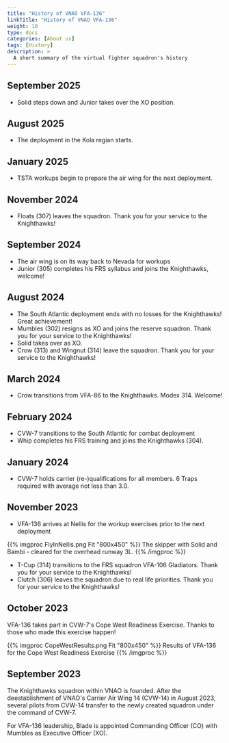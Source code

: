 ```yaml
---
title: "History of VNAO VFA-136"
linkTitle: "History of VNAO VFA-136"
weight: 10
type: docs
categories: [About us]
tags: [History]
description: >
  A short summary of the virtual fighter squadron's history
---
```

## September 2025
 - Solid steps down and Junior takes over the XO position.

## August 2025
 - The deployment in the Kola regian starts.

## January 2025
 - TSTA workups begin to prepare the air wing for the next deployment.

## November 2024
 - Floats (307) leaves the squadron. Thank you for your service to the Knighthawks!
 
## September 2024
 - The air wing is on its way back to Nevada for workups
 - Junior (305) completes his FRS syllabus and joins the Knighthawks, welcome!
 
## August 2024
 - The South Atlantic deployment ends with no losses for the Knighthawks! Great achievement!
 - Mumbles (302) resigns as XO and joins the reserve squadron. Thank you for your service to the Knighthawks!
 - Solid takes over as XO.
 - Crow (313) and Wingnut (314) leave the squadron. Thank you for your service to the Knighthawks!

## March 2024
 - Crow transitions from VFA-86 to the Knighthawks. Modex 314. Welcome!
 
## February 2024
 - CVW-7 transitions to the South Atlantic for combat deployment
 - Whip completes his FRS training and joins the Knighthawks (304).
 
## January 2024
 - CVW-7 holds carrier (re-)qualifications for all members. 6 Traps required with average not less than 3.0.

## November 2023
 - VFA-136 arrives at Nellis for the workup exercises prior to the next deployment
  
  {{% imgproc FlyInNellis.png Fit "800x450" %}}
  The skipper with Solid and Bambi - cleared for the overhead runway 3L.
  {{% /imgproc %}}

  - T-Cup (314) transitions to the FRS squadron VFA-106 Gladiators. Thank you for your service to the Knighthawks!
  - Clutch (306) leaves the squadron due to real life priorities. Thank you for your service to the Knighthawks!
  

## October 2023
VFA-136 takes part in CVW-7's Cope West Readiness Exercise. Thanks to those who made this exercise happen!

{{% imgproc CopeWestResults.png Fit "800x450" %}}
Results of VFA-136 for the Cope West Readiness Exercise
{{% /imgproc %}}

## September 2023
The Knighthawks squadron within VNAO is founded. After the deestablishment of VNAO's Carrier Air Wing 14 (CVW-14) in August 2023, several pilots from CVW-14 transfer to the newly created squadron under the command of CVW-7.

For VFA-136 leadership, Blade is appointed Commanding Officer (CO) with Mumbles as Executive Officer (XO). 

